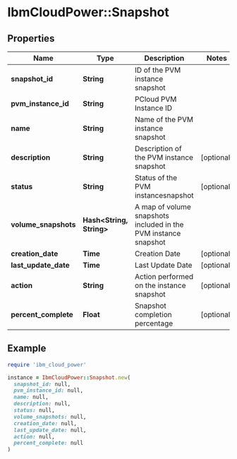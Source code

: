 # IbmCloudPower::Snapshot

## Properties

| Name | Type | Description | Notes |
| ---- | ---- | ----------- | ----- |
| **snapshot_id** | **String** | ID of the PVM instance snapshot |  |
| **pvm_instance_id** | **String** | PCloud PVM Instance ID |  |
| **name** | **String** | Name of the PVM instance snapshot |  |
| **description** | **String** | Description of the PVM instance snapshot | [optional] |
| **status** | **String** | Status of the PVM instancesnapshot | [optional] |
| **volume_snapshots** | **Hash&lt;String, String&gt;** | A map of volume snapshots included in the PVM instance snapshot |  |
| **creation_date** | **Time** | Creation Date | [optional] |
| **last_update_date** | **Time** | Last Update Date | [optional] |
| **action** | **String** | Action performed on the instance snapshot | [optional] |
| **percent_complete** | **Float** | Snapshot completion percentage | [optional] |

## Example

```ruby
require 'ibm_cloud_power'

instance = IbmCloudPower::Snapshot.new(
  snapshot_id: null,
  pvm_instance_id: null,
  name: null,
  description: null,
  status: null,
  volume_snapshots: null,
  creation_date: null,
  last_update_date: null,
  action: null,
  percent_complete: null
)
```

